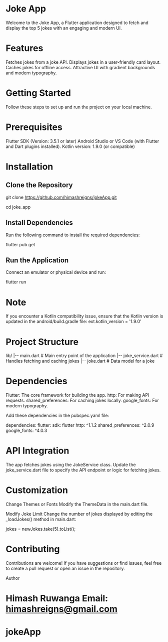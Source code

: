 
# Joke App

Welcome to the Joke App, a Flutter application designed to fetch and display the top 5 jokes with an engaging and modern UI.

# Features

Fetches jokes from a joke API.
Displays jokes in a user-friendly card layout.
Caches jokes for offline access.
Attractive UI with gradient backgrounds and modern typography.

# Getting Started

Follow these steps to set up and run the project on your local machine.

# Prerequisites

Flutter SDK (Version: 3.5.1 or later)
Android Studio or VS Code (with Flutter and Dart plugins installed).
Kotlin version: 1.9.0 (or compatible)

# Installation

## Clone the Repository

git clone https://github.com/himashreigns/jokeApp.git

cd joke_app

## Install Dependencies
Run the following command to install the required dependencies:

flutter pub get

## Run the Application
Connect an emulator or physical device and run:

flutter run

# Note

If you encounter a Kotlin compatibility issue, ensure that the Kotlin version is updated in the android/build.gradle file:
ext.kotlin_version = '1.9.0'

# Project Structure

lib/
|-- main.dart                # Main entry point of the application
|-- joke_service.dart        # Handles fetching and caching jokes
|-- joke.dart                # Data model for a joke

# Dependencies

Flutter: The core framework for building the app.
http: For making API requests.
shared_preferences: For caching jokes locally.
google_fonts: For modern typography.

Add these dependencies in the pubspec.yaml file:

dependencies:
flutter:
sdk: flutter
http: ^1.1.2
shared_preferences: ^2.0.9
google_fonts: ^4.0.3

# API Integration

The app fetches jokes using the JokeService class. Update the joke_service.dart file to specify the API endpoint or logic for fetching jokes.

# Customization

Change Themes or Fonts
Modify the ThemeData in the main.dart file.

Modify Joke Limit
Change the number of jokes displayed by editing the _loadJokes() method in main.dart:

jokes = newJokes.take(5).toList();

# Contributing

Contributions are welcome! If you have suggestions or find issues, feel free to create a pull request or open an issue in the repository.


Author

Himash Ruwanga
Email: himashreigns@gmail.com
=======
# jokeApp


